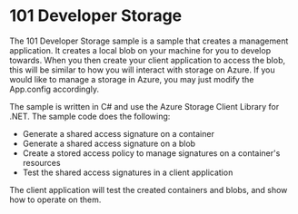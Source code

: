 # 101 Developer Storage 

The 101 Developer Storage sample is a sample that creates a management application. It creates a local blob on your machine for you to develop towards. When you then create your client application to access the blob, this will be similar to how you will interact with storage on Azure. If you would like to manage a storage in Azure, you may just modify the App.config accordingly.

The sample is written in C# and use the Azure Storage Client Library for .NET. The sample code does the following:

- Generate a shared access signature on a container
- Generate a shared access signature on a blob
- Create a stored access policy to manage signatures on a container's resources
- Test the shared access signatures in a client application


The client application will test the created containers and blobs, and show how to operate on them.